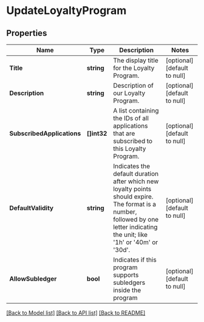 # UpdateLoyaltyProgram

## Properties
Name | Type | Description | Notes
------------ | ------------- | ------------- | -------------
**Title** | **string** | The display title for the Loyalty Program. | [optional] [default to null]
**Description** | **string** | Description of our Loyalty Program. | [optional] [default to null]
**SubscribedApplications** | **[]int32** | A list containing the IDs of all applications that are subscribed to this Loyalty Program. | [optional] [default to null]
**DefaultValidity** | **string** | Indicates the default duration after which new loyalty points should expire. The format is a number, followed by one letter indicating the unit; like &#39;1h&#39; or &#39;40m&#39; or &#39;30d&#39;. | [optional] [default to null]
**AllowSubledger** | **bool** | Indicates if this program supports subledgers inside the program | [optional] [default to null]

[[Back to Model list]](../README.md#documentation-for-models) [[Back to API list]](../README.md#documentation-for-api-endpoints) [[Back to README]](../README.md)


